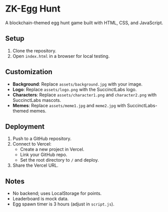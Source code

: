# ZK-Egg Hunt

A blockchain-themed egg hunt game built with HTML, CSS, and JavaScript.

## Setup
1. Clone the repository.
2. Open `index.html` in a browser for local testing.

## Customization
- **Background**: Replace `assets/background.jpg` with your image.
- **Logo**: Replace `assets/logo.png` with the SuccinctLabs logo.
- **Characters**: Replace `assets/character1.png` and `character2.png` with SuccinctLabs mascots.
- **Memes**: Replace `assets/meme1.jpg` and `meme2.jpg` with SuccinctLabs-themed memes.

## Deployment
1. Push to a GitHub repository.
2. Connect to Vercel:
   - Create a new project in Vercel.
   - Link your GitHub repo.
   - Set the root directory to `/` and deploy.
3. Share the Vercel URL.

## Notes
- No backend; uses LocalStorage for points.
- Leaderboard is mock data.
- Egg spawn timer is 3 hours (adjust in `script.js`).